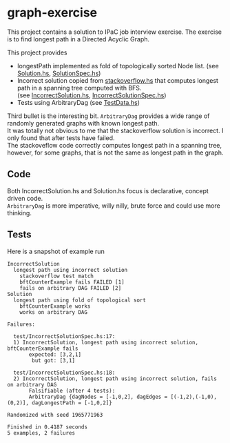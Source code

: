 # graph-exercise

This project contains a solution to IPaC job interview exercise.
The exercise is to find longest path in a Directed Acyclic Graph.
 
This project provides  
* longestPath implemented as fold of topologically sorted Node list. 
(see [Solution.hs](/src/Solution.hs), [SolutionSpec.hs](/test/SolutionSpec.hs))
* Incorrect solution copied from [stackoverflow.hs](https://stackoverflow.com/questions/40647260/finding-the-longest-path-through-a-dfs-forest-in-haskell) that computes longest path in a spanning tree 
computed with BFS.  
(see [IncorrectSolution.hs](/src/IncorrectSolution.hs), [IncorrectSolutionSpec.hs](/test/IncorrectSolutionSpec.hs))
* Tests using ArbitraryDag (see [TestData.hs](/test/TestData.hs))
 
Third bullet is the interesting bit. `ArbitraryDag` provides a wide range of randomly generated 
graphs with known longest path.   
It was totally not obvious to me that the stackoverflow solution is incorrect.
I only found that after tests have failed.  
The stackoveflow code correctly computes longest path in 
a spanning tree, however, for some graphs, that is not the same as longest path in the graph.

Code
----
Both IncorrectSolution.hs and Solution.hs focus is declarative, concept driven code.  
`ArbitraryDag` is more imperative, willy nilly, brute force and could use more thinking.


Tests
-----
Here is a snapshot of example run
```
IncorrectSolution
  longest path using incorrect solution
    stackoverflow test match
    bftCounterExample fails FAILED [1]
    fails on arbitrary DAG FAILED [2]
Solution
  longest path using fold of topological sort
    bftCounterExample works
    works on arbitrary DAG

Failures:

  test/IncorrectSolutionSpec.hs:17: 
  1) IncorrectSolution, longest path using incorrect solution, bftCounterExample fails
       expected: [3,2,1]
        but got: [3,1]

  test/IncorrectSolutionSpec.hs:18: 
  2) IncorrectSolution, longest path using incorrect solution, fails on arbitrary DAG
       Falsifiable (after 4 tests): 
       ArbitraryDag {dagNodes = [-1,0,2], dagEdges = [(-1,2),(-1,0),(0,2)], dagLongestPath = [-1,0,2]}

Randomized with seed 1965771963

Finished in 0.4187 seconds
5 examples, 2 failures
```
